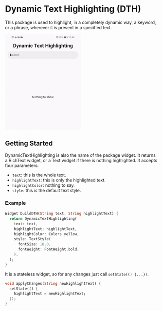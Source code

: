 # Dynamic Text Highlighting (DTH)

This package is used to highlight, in a completely dynamic way, 
a keyword, or a phrase, wherever it is present in a specified text.

<img src="/assets/demo.gif" width="249" height="315"/>

## Getting Started

DynamicTextHighlighting is also the name of the package widget. 
It returns a RichText widget, or a Text widget if there is nothing 
highlighted. It accepts four parameters:

* `text`: this is the whole text.
* `highlightText`: this is only the highlighted text.
* `highlightColor`: nothing to say.
* `style`: this is the default text style.

### Example

```dart
Widget buildDTH(String text, String highlightText) {
  return DynamicTextHighlighting(
    text: text,
    highlightText: highlightText,
    highlightColor: Colors.yellow,
    style: TextStyle(
      fontSize: 18.0,
      fontWeight: FontWeight.bold,
    ),
  );
}
```

It is a stateless widget, so for any changes
just call `setState(() {...})`.

```dart
void applyChanges(String newHighlightText) {
  setState(() {
    highlightText = newHighlightText;
  });
}
```